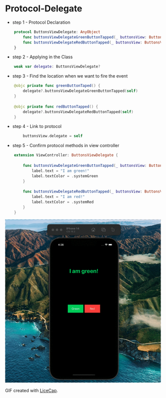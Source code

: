 # Protocol-Delegate

- step 1 - Protocol Declaration
```swift
    protocol ButtonsViewDelegate: AnyObject
        func buttonsViewDelegateGreenButtonTapped(_ buttonsView: ButtonsView) 
        func buttonsViewDelegateRedButtonTapped(_ buttonsView: ButtonsView) 
    }
```
- step 2 - Applying in the Class
```swift
    weak var delegate: ButtonsViewDelegate?
```
- step 3 - Find the location when we want to fire the event

```swift
    @objc private func greenButtonTaped() {
        delegate?.buttonsViewDelegateGreenButtonTapped(self)
    }
    
    @objc private func redButtonTapped() {
        delegate?.buttonsViewDelegateRedButtonTapped(self)
    }
```
- step 4 - Link to protocol
```swift
        buttonsView.delegate = self
```
- step 5 - Confirm protocol methods in view controller
```swift
    extension ViewController: ButtonsViewDelegate {
    
        func buttonsViewDelegateGreenButtonTapped(_ buttonsView: ButtonsView) {
            label.text = "I am green!"
            label.textColor = .systemGreen
        }
    
        func buttonsViewDelegateRedButtonTapped(_ buttonsView: ButtonsView) {
            label.text = "I am red!"
            label.textColor = .systemRed
        }
    }
```
<img src='https://github.com/MityaKimchanskii/Spotify_API/blob/main/ProtocolDelegateButtonTapped/1.gif' title='Video Walkthrough' width='' alt='Video Walkthrough' />

GIF created with [LiceCap](http://www.cockos.com/licecap/).



